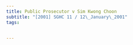 ```yaml
---
title: Public Prosecutor v Sim Kwong Choon 
subtitle: "[2001] SGHC 11 / 12\_January\_2001"
tags:


---
```



